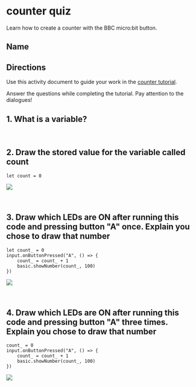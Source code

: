 # counter quiz 

Learn how to create a counter with the BBC micro:bit button. 

## Name

## Directions

Use this activity document to guide your work in the [counter tutorial](/microbit/lessons/counter/activity).

Answer the questions while completing the tutorial. Pay attention to the dialogues!

## 1. What is a variable?

<br/>

## 2. Draw the stored value for the variable called count

```
let count = 0
```

![](/static/mb/empty-microbit.png)

<br/>

## 3. Draw which LEDs are ON after running this code and pressing button "A" once. Explain you chose to draw that number

```
let count_ = 0
input.onButtonPressed("A", () => {
    count_ = count_ + 1
    basic.showNumber(count_, 100)
})
```

![](/static/mb/empty-microbit.png)

<br/>

## 4. Draw which LEDs are ON after running this code and pressing button "A" three times. Explain you chose to draw that number

```
count_ = 0
input.onButtonPressed("A", () => {
    count_ = count_ + 1
    basic.showNumber(count_, 100)
})
```

![](/static/mb/empty-microbit.png)

<br/>

